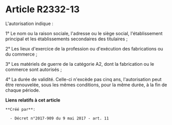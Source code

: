 # Article R2332-13

L'autorisation indique :

1° Le nom ou la raison sociale, l'adresse ou le siège social, l'établissement principal et les établissements secondaires des
titulaires ;

2° Les lieux d'exercice de la profession ou d'exécution des fabrications ou du commerce ;

3° Les matériels de guerre de la catégorie A2, dont la fabrication ou le commerce sont autorisés ;

4° La durée de validité. Celle-ci n'excède pas cinq ans, l'autorisation peut être renouvelée, sous les mêmes conditions, pour
la même durée, à la fin de chaque période.

**Liens relatifs à cet article**

	**Créé par**:

	  - Décret n°2017-909 du 9 mai 2017 - art. 11
